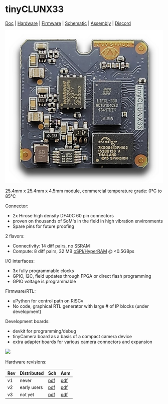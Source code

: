 # tinyCLUNX33

[Doc](https://tinyclunx33.tinyvision.ai/) |
[Hardware](https://github.com/tinyvision-ai-inc/tinyCLUNX33/tree/main/Hardware) |
[Firmware](https://github.com/tinyvision-ai-inc/tinyclunx33_zephyr_example) |
[Schematic](tinyCLUNX33_v2.0_Schematic.pdf) |
[Assembly](tinyCLUNX33_v2.0_Assembly.pdf) |
[Discord](https://discord.gg/yjVc6P3sCt)

![](images/tinyclunx33_som_v2.png)

25.4mm x 25.4mm x 4.5mm module, commercial temperature grade: 0°C to 85°C

Connector:
- 2x Hirose high density DF40C 60 pin connectors
- proven on thousands of SoM's in the field in high vibration environments
- Spare pins for future proofing

2 flavors:
- Connectivity: 14 diff pairs, no SSRAM
- Compute: 8 diff pairs, 32 MB [oSPI/HyperRAM](som_memory.md) @ <0.5GBps

I/O interfaces:
- 3x fully programmable clocks
- GPIO, I2C, field updates through FPGA or direct flash programming
- GPIO voltage is programmable

Firmware/RTL:
- uPython for control path on RISCv
- No code, graphical RTL generator with large # of IP blocks (under development)

Development boards:
- devkit for programming/debug
- tinyCamera board as a basis of a compact camera device
- extra adapter boards for various camera connectors and expansion

 ![](images/tinyclunx33_block_diagram.drawio.png)

Hardware revisions:

| Rev | Distributed | Sch       | Asm       |
|-----|-------------|-----------|-----------|
| v1  | never       | [pdf][s1] | [pdf][a1] |
| v2  | early users | [pdf][s2] | [pdf][a2] |
| v3  | not yet     | [pdf][s3] | [pdf][a3] |

[s1]: tinyCLUNX33_v1.0_Schematic.pdf
[a1]: tinyCLUNX33_v1.0_Assembly.pdf
[s2]: tinyCLUNX33_v2.0_Schematic.pdf
[a2]: tinyCLUNX33_v2.0_Assembly.pdf
[s3]: tinyCLUNX33_v3.0_Schematic.pdf
[a3]: tinyCLUNX33_v3.0_Assembly.pdf

